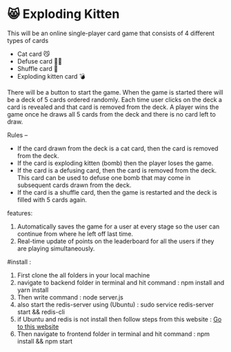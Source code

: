 # 😸 Exploding Kitten

This will be an online single-player card game that consists of 4 different types of cards

- Cat card 😼
- Defuse card 🙅‍♂️
- Shuffle card 🔀
- Exploding kitten card 💣

There will be a button to start the game. When the game is started there will be a deck of 5 cards ordered randomly. Each time user clicks on the deck a card is revealed and that card is removed from the deck. A player wins the game once he draws all 5 cards from the deck and there is no card left to draw. 

Rules –
- If the card drawn from the deck is a cat card, then the card is removed from the deck.
- If the card is exploding kitten (bomb) then the player loses the game.
- If the card is a defusing card, then the card is removed from the deck. This card can be used to defuse one bomb that may come in subsequent cards drawn from the deck.
- If the card is a shuffle card, then the game is restarted and the deck is filled with 5 cards again.


features:
1. Automatically saves the game for a user at every stage so the user can continue from where he left off last time.
2. Real-time update of points on the leaderboard for all the users if they are playing simultaneously. 


#install : 
1. First clone the all folders in your local machine
2. navigate to backend folder in terminal and hit command : npm install and yarn install
3. Then write command : node server.js
4. also start the redis-server using (Ubuntu) : sudo service redis-server start && redis-cli
5. if Ubuntu and redis is not install then follow steps from this website : [Go to this website](https://redis.io/docs/install/install-redis/install-redis-on-windows/) 
6. Then navigate to frontend folder in terminal and hit command : npm install && npm start
